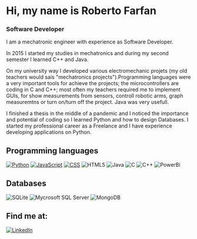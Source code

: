 # Hi, my name is Roberto Farfan


### Software Developer

I am a mechatronic engineer with experience as Software Developer. 

In 2015 I started my studies in mechatronics and during my second semester I learned C++ and Java. 

On my university way I developed various electromechanic projets (my old teachers would sais "mechatronics projects").Programming languages were a very important tools for achieve the projects; the microcontrollers are coding in C and C++; most often my teachers required me to implement GUIs, for show measurements from sensors, controll robotic arms, graph measuremtns or turn on/turn off the project. Java was very usefull. 

I finished a thesis in the middle of a pandemic and I noticed the importance and potential of coding so I learned Python and how to design Databases. I started my professional career as a Freelance and I have experience developing applications on Python.



## Programming languages
[![Python](https://img.shields.io/badge/Python-3776AB?style=for-the-badge&logo=python&logoColor=white&labelColor=101010)](https://github.com/Robertelfarfo/Python)
[![JavaScript](https://img.shields.io/badge/Javascript-F7DF1E?style=for-the-badge&logo=Javascript&logoColor=white&labelColor=101010)](https://github.com/Robertelfarfo/html5-css-javascript)
[![CSS](https://img.shields.io/badge/CSS3-1572B6?style=for-the-badge&logo=css3&logoColor=white&labelColor=101010)](https://github.com/Robertelfarfo/html-with-css)
![HTML5](https://img.shields.io/badge/html5-E34F26?style=for-the-badge&logo=html5&logoColor=white&labelColor=101010)
![Java](https://img.shields.io/badge/Java-007396?style=for-the-badge&logo=java&logoColor=white&labelColor=101010)
![C](https://img.shields.io/badge/C-A8B9CC?style=for-the-badge&logo=C&logoColor=white&labelColor=101010)
![C++](https://img.shields.io/badge/C++-00599C?style=for-the-badge&logo=C%2B%2B&logoColor=white&labelColor=101010)
![PowerBi](https://img.shields.io/badge/PowerBI-00599C?style=for-the-badge&logo=Power%20Bi&logoColor=white&labelColor=101010)

## Databases
![SQLite](https://img.shields.io/badge/SQLite-003B57?style=for-the-badge&logo=SQLite&logoColor=white&labelColor=101010)
![Mycrosoft SQL Server](https://img.shields.io/badge/Microsoft_SQL_Server-CC2927?style=for-the-badge&logo=MicrosoftSQLServer&logoColor=white&labelColor=101010)
![MongoDB](https://img.shields.io/badge/MongoDB-47A248?style=for-the-badge&logo=MongoDB&logoColor=white&labelColor=101010)

## Find me at:

[![LinkedIn](https://img.shields.io/badge/LinkedIn-Roberto_Alejandro_Farfan_Peña-0077B5?style=for-the-badge&logo=linkedin&logoColor=white&labelColor=101010)](https://www.linkedin.com/in/roberto-alejandro-farfan-peña-aba634100)
